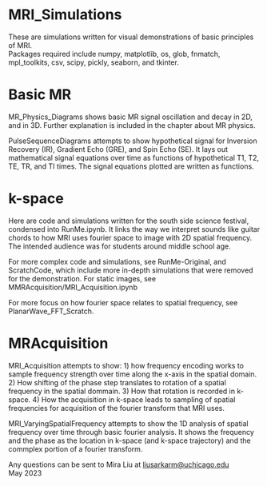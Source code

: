 # MRI_Simulations
 These are simulations written for visual demonstrations of basic principles of MRI.\
 Packages required include numpy, matplotlib, os, glob, fnmatch, mpl_toolkits, csv, scipy, pickly, seaborn, and tkinter.

# Basic MR
 MR_Physics_Diagrams shows basic MR signal oscillation and decay in 2D, and in 3D. Further explanation is included in the chapter about MR physics.
 
 PulseSequenceDiagrams attempts to show hypothetical signal for Inversion Recovery (IR), Gradient Echo (GRE), and Spin Echo (SE). It lays out mathematical signal equations over time as functions of hypothetical T1, T2, TE, TR, and TI times. The signal equations plotted are written as functions.
 
# k-space

Here are code and simulations written for the south side science festival, condensed into RunMe.ipynb. It links the way we interpret sounds like guitar chords to how MRI uses fourier space to image with 2D spatial frequency. The intended audience was for students around middle school age.

For more complex code and simulations, see RunMe-Original, and ScratchCode, which include more in-depth simulations that were removed for the demonstration. For static images, see MMRAcquisition/MRI_Acquisition.ipynb

For more focus on how fourier space relates to spatial frequency, see PlanarWave_FFT_Scratch.

# MRAcquisition

MRI_Acquisition attempts to show: 1) how frequency encoding works to sample frequency strength over time along the x-axis in the spatial domain. 2) How shifting of the phase step translates to rotation of a spatial frequency in the spatial dommain. 3) How that rotation is recorded in k-space. 4) How the acquisition in k-space leads to sampling of spatial frequencies for acquisition of the fourier transform that MRI uses. 

MRI_VaryingSpatialFrequency attempts to show the 1D analysis of spatial frequency over time through basic fourier analysis. It shows the frequency and the phase as the location in k-space (and k-space trajectory) and the commplex portion of a fourier transform. 



Any questions can be sent to Mira Liu at liusarkarm@uchicago.edu\
May 2023
